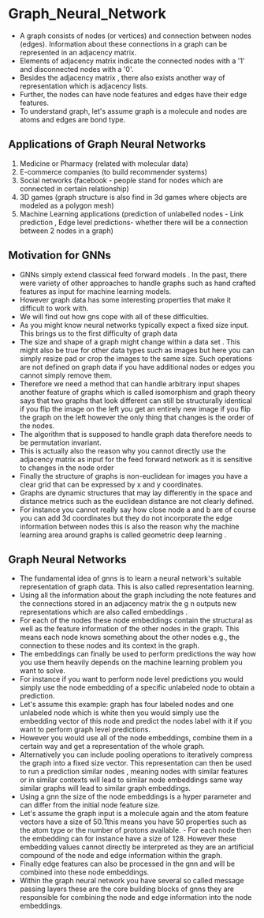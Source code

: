 # Graph_Neural_Network
- A graph consists of nodes (or vertices) and connection between nodes (edges). Information about these connections in a graph can be represented in an adjacency matrix.
- Elements of adjacency matrix indicate the connected nodes with a '1' and disconnected nodes with a '0'.
- Besides the adjacency matrix , there also exists another way of representation which is adjacency lists.
- Further, the nodes can have node features and edges have their edge features.
- To understand graph, let's assume graph is a molecule and nodes are atoms and edges are bond type.
  
## Applications of Graph Neural Networks
1. Medicine or Pharmacy (related with molecular data)
2. E-commerce companies (to build recommender systems)
3. Social networks (facebook - people stand for nodes which are connected in certain relationship)
4. 3D games (graph structure is also find in 3d games where objects are modeled as a polygon mesh)
5. Machine Learning applications  (prediction of unlabelled nodes - Link prediction , Edge level predictions- whether there will be a connection between 2 nodes in a graph)

## Motivation for GNNs
- GNNs simply extend classical feed forward models . In the past, there were variety of other approaches to handle graphs such as hand crafted features as input for machine learning models.
- However graph data has some interesting properties that make it difficult to work with.
- We will find out how gns cope with all of these difficulties.
- As you might know neural networks typically expect a fixed size input. This brings us to the first difficulty of graph data
- The size and shape of a graph might change within a data set . This might also be true for other data types such as images but here you can simply resize pad or crop the images to the same size. Such operations are not defined on graph data if you have additional nodes or edges you cannot simply remove them.
- Therefore we need a method that can handle arbitrary input shapes another feature of graphs which is called isomorphism and graph theory says that two graphs that look different can still be structurally identical if you flip the image on the left you get an entirely new image if you flip the graph on the left however the only thing that changes is the order of the nodes.
- The algorithm that is supposed to handle graph data therefore needs to be permutation invariant.
- This is actually also the reason why you cannot directly use the adjacency matrix as input for the feed forward network as it is sensitive to changes in the node order
- Finally the structure of graphs is non-euclidean for images you have a clear grid that can be expressed by x and y coordinates.
- Graphs are dynamic structures that may lay differently in the space and distance metrics such as the euclidean distance are not clearly defined.
- For instance you cannot really say how close node a and b are of course you can add 3d coordinates but they do not incorporate the edge information between nodes this is also the reason why the machine learning area around graphs is called geometric deep learning .

## Graph Neural Networks 
- The fundamental idea of gnns is to learn a neural network's suitable representation of graph data. This is also called representation learning.
- Using all the information about the graph including the note features and the connections stored in an adjacency matrix the g n outputs new representations which are also called embeddings .
- For each of the nodes these node embeddings contain the structural as well as the feature information of the other nodes in the graph. This means each node knows something about the other nodes e.g., the connection to these nodes and its context in the graph.
- The embeddings can finally be used to perform predictions the way how you use them heavily depends on the machine learning problem you want to solve.
- For instance if you want to perform node level predictions you would simply use the node embedding of a specific unlabeled node to obtain a prediction.
-  Let's assume this example:  graph has four labeled nodes and one unlabeled node which is white then you would simply use the embedding vector of this node and predict the nodes label with it if you want to perform graph level predictions.
- However you would use all of the node embeddings, combine them in a certain way and get a representation of the whole graph.
-  Alternatively you can include pooling operations to iteratively compress the graph into a fixed size vector. This representation can then be used to run a prediction similar nodes , meaning nodes with similar features or in similar contexts will lead to similar node embeddings same way similar graphs will lead to similar graph embeddings.
- Using a gnn the size of the node embeddings is a hyper parameter and can differ from the initial node feature size.
- Let's assume the graph input is a molecule again and the atom feature vectors have a size of 50.Tthis means you have 50 properties such as the atom type or the number of protons available. - For each node then the embedding can for instance have a size of 128. However these embedding values cannot directly be interpreted as they are an artificial compound of the node and edge information within the graph.
-  Finally edge features can also be processed in the gnn and will be combined into these node embeddings.
- Within the graph neural network you have several so called message passing layers these are the core building blocks of gnns they are responsible for combining the node and edge information into the node embeddings.
